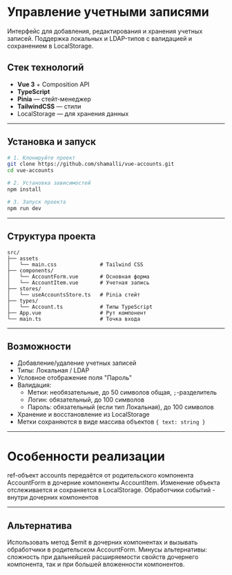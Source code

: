 # Управление учетными записями

Интерфейс для добавления, редактирования и хранения учетных записей. Поддержка локальных и LDAP-типов с валидацией и сохранением в LocalStorage.

## Стек технологий

- **Vue 3** + Composition API  
- **TypeScript**  
- **Pinia** — стейт-менеджер  
- **TailwindCSS** — стили  
- LocalStorage — для хранения данных

---

## Установка и запуск

```bash
# 1. Клонируйте проект
git clone https://github.com/shamalli/vue-accounts.git
cd vue-accounts

# 2. Установка зависимостей
npm install

# 3. Запуск проекта
npm run dev
```

---

## Структура проекта

```
src/
├── assets
│   └── main.css              # Tailwind CSS
├── components/
│   └── AccountForm.vue       # Основная форма
│   └── AccountItem.vue       # Учетная запись
├── stores/
│   └── useAccountsStore.ts   # Pinia стейт
├── types/
│   └── Account.ts            # Типы TypeScript
├── App.vue                   # Рут компонент
└── main.ts                   # Точка входа
```

---

## Возможности

- Добавление/удаление учетных записей
- Типы: Локальная / LDAP
- Условное отображение поля "Пароль"
- Валидация:
  - Метки: необязательные, до 50 символов общая, `;`-разделитель
  - Логин: обязательный, до 100 символов
  - Пароль: обязательный (если тип Локальная), до 100 символов
- Хранение и восстановление из LocalStorage
- Метки сохраняются в виде массива объектов `{ text: string }`

---

# Особенности реализации
ref-объект accounts передаётся от родительского компонента AccountForm
в дочерние компоненты AccountItem. Изменение объекта отслеживается и
сохраняется в LocalStorage. Обработчики событий - внутри дочерних
компонентов

---

## Альтернатива
Использовать метод $emit в дочерних компонентах и вызывать обработчики в
родительском AccountForm.
Минусы альтернативы: сложность при дальнейшей расширяемости свойств дочернего
компонента, так и при большей вложенности компонентов.